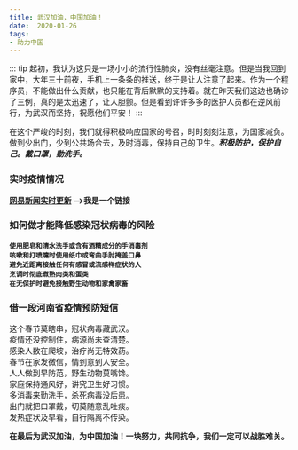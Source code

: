 ```yaml
---
title: 武汉加油，中国加油！
date:  2020-01-26
tags:
- 助力中国
---
```


::: tip
起初，我认为这只是一场小小的流行性肺炎，没有丝毫注意。但是当我回到家中，大年三十前夜，手机上一条条的推送，终于是让人注意了起来。作为一个程序员，不能做出什么贡献，也只能在背后默默的支持着。就在昨天我们这边也确诊了三例，真的是太迅速了，让人胆颤。但是看到许许多多的医护人员都在逆风前行，为武汉而坚持，祝愿他们平安！
:::

在这个严峻的时刻，我们就得积极响应国家的号召，时时刻刻注意，为国家减负。做到少出门，少到公共场合去，及时消毒，保持自己的卫生。***积极防护，保护自己。戴口罩，勤洗手。***


### 实时疫情情况

**[网易新闻实时更新](https://news.163.com/special/epidemic/) -->我是一个链接**


### 如何做才能降低感染冠状病毒的风险
**`使用肥皂和清水洗手或含有酒精成分的手消毒剂`<br>
`咳嗽和打喷嚏时使用纸巾或弯曲手肘掩盖口鼻`<br>
`避免近距离接触任何有感冒或流感样症状的人`<br>
`烹调时彻底煮熟肉类和蛋类`<br>
`在无保护时避免接触野生动物和家禽家畜`**

### 借一段河南省疫情预防短信

这个春节莫瞎串，冠状病毒藏武汉。<br>
疫情还没控制住，病源尚未查清楚。<br>
感染人数在爬坡，治疗尚无特效药。<br>
春节在家发微信，情到意到人安全。<br>
人人做到早防范，野生动物莫嘴馋。<br>
家庭保持通风好，讲究卫生好习惯。<br>
多消毒来勤洗手，杀死病毒没后患。<br>
出门就把口罩戴，切莫随意乱吐痰。<br>
发热症状及早看，自行隔离不传染。


**在最后为武汉加油，为中国加油！一块努力，共同抗争，我们一定可以战胜难关。**
